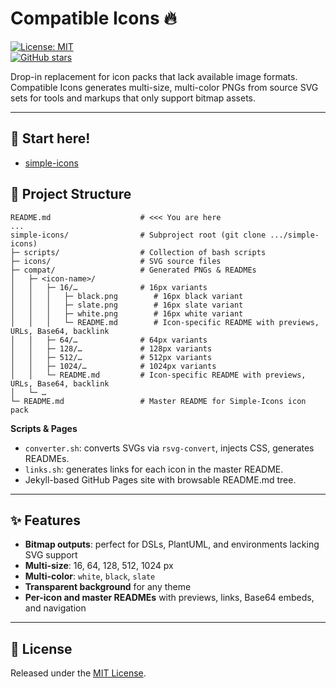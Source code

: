 # Compatible Icons 🔥

[![License: MIT](https://img.shields.io/badge/License-MIT-blue.svg)](LICENSE)  
[![GitHub stars](https://img.shields.io/github/stars/georgegach/compatible-icons?style=social)](https://github.com/georgegach/compatible-icons/stargazers)

Drop-in replacement for icon packs that lack available image formats. Compatible Icons generates multi-size, multi-color PNGs from source SVG sets for tools and markups that only support bitmap assets.

---
## 🚀 Start here!

- [simple-icons](simple-icons/README.md)


## 📁 Project Structure

```plaintext
README.md                    # <<< You are here
...
simple-icons/                # Subproject root (git clone .../simple-icons)
├─ scripts/                  # Collection of bash scripts
├─ icons/                    # SVG source files
├─ compat/                   # Generated PNGs & READMEs
│   ├─ <icon-name>/
│   │   ├─ 16/…              # 16px variants
│   │   │   ├─ black.png        # 16px black variant
│   │   │   ├─ slate.png        # 16px slate variant
│   │   │   ├─ white.png        # 16px white variant
│   │   │   └─ README.md        # Icon-specific README with previews, URLs, Base64, backlink
│   │   ├─ 64/…              # 64px variants
│   │   ├─ 128/…             # 128px variants
│   │   ├─ 512/…             # 512px variants
│   │   ├─ 1024/…            # 1024px variants
│   │   └─ README.md         # Icon-specific README with previews, URLs, Base64, backlink
│   └─ …
└─ README.md                 # Master README for Simple-Icons icon pack
```

**Scripts & Pages**
- `converter.sh`: converts SVGs via `rsvg-convert`, injects CSS, generates READMEs.
- `links.sh`: generates links for each icon in the master README.
- Jekyll-based GitHub Pages site with browsable README.md tree.
---

## ✨ Features

- **Bitmap outputs**: perfect for DSLs, PlantUML, and environments lacking SVG support
- **Multi-size**: 16, 64, 128, 512, 1024 px
- **Multi-color**: `white`, `black`, `slate`
- **Transparent background** for any theme
- **Per-icon and master READMEs** with previews, links, Base64 embeds, and navigation

---
## 📜 License

Released under the [MIT License](LICENSE).
